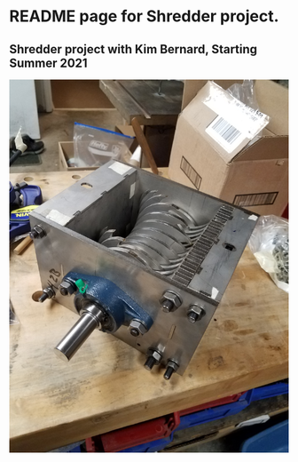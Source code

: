 # README page for Shredder project.

## Shredder project with Kim Bernard, Starting Summer 2021

![Assembly 1](assembly_1.jpg)
